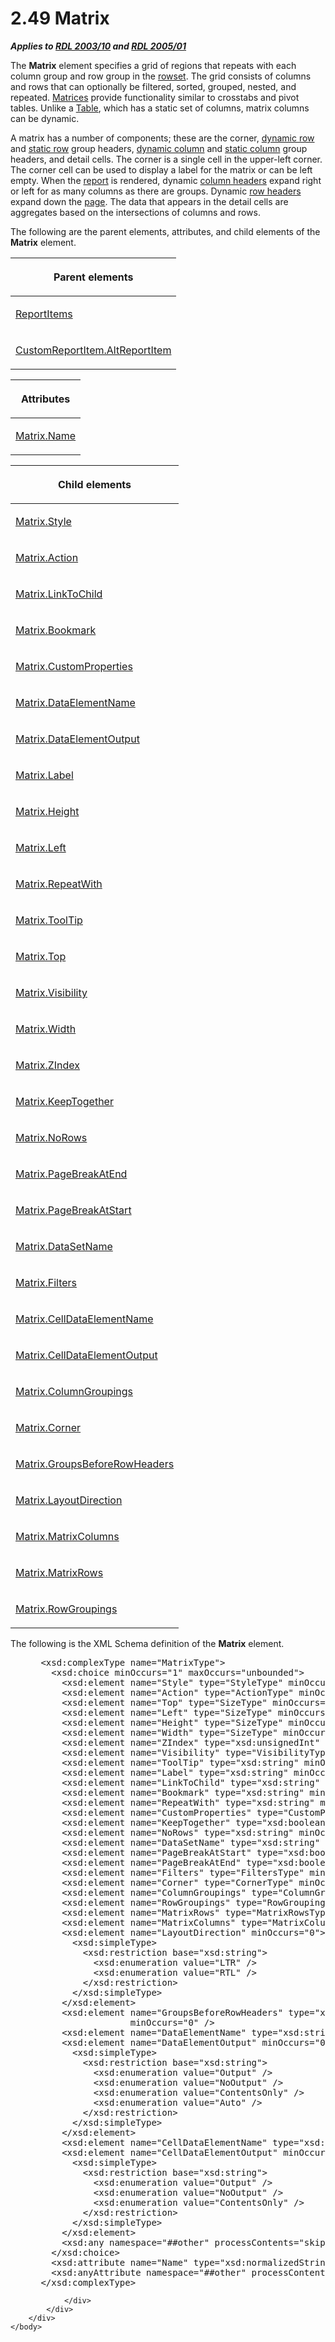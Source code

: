 <html dir="LTR" xmlns:mshelp="http://msdn.microsoft.com/mshelp" xmlns:ddue="http://ddue.schemas.microsoft.com/authoring/2003/5" xmlns:xlink="http://www.w3.org/1999/xlink" xmlns:tool="http://www.microsoft.com/tooltip">
    <head>
        <meta http-equiv="Content-Type" content="text/html; CHARSET=utf-8"></meta>
        <meta name="save" content="history"></meta>
        <title>2.49 Matrix</title>
        <xml>
            <mshelp:toctitle title="2.49 Matrix"></mshelp:toctitle>
            <mshelp:rltitle title="[MS-RDL]: Matrix"></mshelp:rltitle>
            <mshelp:keyword index="A" term="25419c0a-c7c6-43d7-8ca5-1af842666dcb"></mshelp:keyword>
            <mshelp:attr name="DCSext.ContentType" value="open specification"></mshelp:attr>
            <mshelp:attr name="AssetID" value="25419c0a-c7c6-43d7-8ca5-1af842666dcb"></mshelp:attr>
            <mshelp:attr name="TopicType" value="kbRef"></mshelp:attr>
            <mshelp:attr name="DCSext.Title" value="[MS-RDL]: Matrix" />
        </xml>
    </head>
    <body>
        <div id="header">
            <h1 class="heading">2.49 Matrix</h1>
        </div>
        <div id="mainSection">
            <div id="mainBody">
                <div id="allHistory" class="saveHistory"></div>
                <div id="sectionSection0" class="section" name="collapseableSection">
                    

<p><b><i>Applies to </i></b><a href="a7e2ad00-07c8-4f6d-80ab-3ad55df7b233.html"><b><i>RDL 2003/10</i></b></a><b>
<i>and </i></b><a href="3ebe2912-4958-4832-b391-cad1f5e13338.html"><b><i>RDL 2005/01</i></b></a></p>

<p>The <b>Matrix</b> element specifies a grid of regions that
repeats with each column group and row group in the <a href="b2482b3f-74ab-4ca8-a9e5-c07955011743.html#gt_43e5a26f-e51f-4f1e-9818-e70bcb25de35">rowset</a>. The grid consists
of columns and rows that can optionally be filtered, sorted, grouped, nested,
and repeated. <a href="b2482b3f-74ab-4ca8-a9e5-c07955011743.html#gt_32295443-a111-4846-955d-a3f5964726bb">Matrices</a>
provide functionality similar to crosstabs and pivot tables. Unlike a <a href="660db744-699e-4ca3-a2d6-a5cab4bcf9b0.html">Table</a>, which has a static
set of columns, matrix columns can be dynamic.</p>

<p>A matrix has a number of components; these are the corner, <a href="b2482b3f-74ab-4ca8-a9e5-c07955011743.html#gt_89a8a264-68b6-4a8f-a5d2-486261f8dd3d">dynamic row</a> and <a href="b2482b3f-74ab-4ca8-a9e5-c07955011743.html#gt_8c613744-ac3d-4e01-be93-21fc08a80512">static row</a> group headers, <a href="b2482b3f-74ab-4ca8-a9e5-c07955011743.html#gt_d8aee082-104c-4091-9a95-acfb945b489b">dynamic column</a> and <a href="b2482b3f-74ab-4ca8-a9e5-c07955011743.html#gt_80c4e71a-917c-44e5-bfee-5675d96c4219">static column</a> group
headers, and detail cells. The corner is a single cell in the upper-left
corner. The corner cell can be used to display a label for the matrix or can be
left empty. When the <a href="b2482b3f-74ab-4ca8-a9e5-c07955011743.html#gt_556439b8-0249-44d1-894c-6c7dbd8f0a00">report</a>
is rendered, dynamic <a href="b2482b3f-74ab-4ca8-a9e5-c07955011743.html#gt_b44f1311-4a23-47b8-95a3-71a765d42c80">column
headers</a> expand right or left for as many columns as there are groups.
Dynamic <a href="b2482b3f-74ab-4ca8-a9e5-c07955011743.html#gt_4a2f606e-7699-46fb-bc95-82a9e6dae94f">row headers</a>
expand down the <a href="b2482b3f-74ab-4ca8-a9e5-c07955011743.html#gt_3fc5c511-d6ab-4b29-a286-90bca2d65763">page</a>.
The data that appears in the detail cells are aggregates based on the
intersections of columns and rows.</p>

<p>The following are the parent elements, attributes, and child
elements of the <b>Matrix</b> element.</p>

<table>
 <thead>
  <tr>
   <th>
   <p>Parent elements</p>
   </th>
  </tr>
 </thead>
 <tr>
  <td>
  <p><a href="c5fef915-e842-43b4-91f9-56af4eb15be0.html">ReportItems</a></p>
  </td>
 </tr>
 <tr>
  <td>
  <p><a href="11d434bd-8755-4c3f-ba43-eaa4fed6a692.html">CustomReportItem.AltReportItem</a></p>
  </td>
 </tr>
</table>

<p> </p>

<table>
 <thead>
  <tr>
   <th>
   <p>Attributes</p>
   </th>
  </tr>
 </thead>
 <tr>
  <td>
  <p><a href="d96fe531-ad4d-48ab-bd5b-6cbad6795aa6.html">Matrix.Name</a></p>
  </td>
 </tr>
</table>

<p> </p>

<table>
 <thead>
  <tr>
   <th>
   <p>Child elements</p>
   </th>
  </tr>
 </thead>
 <tr>
  <td>
  <p><a href="cac27862-f95d-4eec-88cf-ef6d880c09a9.html">Matrix.Style</a></p>
  </td>
 </tr>
 <tr>
  <td>
  <p><a href="ea88cb09-0dc5-441e-9331-59e13744d866.html">Matrix.Action</a></p>
  </td>
 </tr>
 <tr>
  <td>
  <p><a href="a7dd55f8-679c-4aae-be0f-8b59597c6aa9.html">Matrix.LinkToChild</a></p>
  </td>
 </tr>
 <tr>
  <td>
  <p><a href="27fa0a7a-05fc-4b99-b02a-bc357a2d874f.html">Matrix.Bookmark</a></p>
  </td>
 </tr>
 <tr>
  <td>
  <p><a href="cae3973a-aca1-4fdd-88df-66f2e152586c.html">Matrix.CustomProperties</a></p>
  </td>
 </tr>
 <tr>
  <td>
  <p><a href="9ce2dadb-f841-41d3-b7dd-6cd4807fb653.html">Matrix.DataElementName</a></p>
  </td>
 </tr>
 <tr>
  <td>
  <p><a href="cb684df2-7694-4e02-b376-9528e7937a65.html">Matrix.DataElementOutput</a></p>
  </td>
 </tr>
 <tr>
  <td>
  <p><a href="fd6f5eea-d8ed-4b15-a34e-f3dba38fec70.html">Matrix.Label</a></p>
  </td>
 </tr>
 <tr>
  <td>
  <p><a href="298003d4-2df0-490d-86a4-7f91eb5d8841.html">Matrix.Height</a></p>
  </td>
 </tr>
 <tr>
  <td>
  <p><a href="a5dcc713-6fcf-4b1b-8f24-501b78fbf6da.html">Matrix.Left</a></p>
  </td>
 </tr>
 <tr>
  <td>
  <p><a href="253f3205-097b-4649-b19c-4a1f9e5ea165.html">Matrix.RepeatWith</a></p>
  </td>
 </tr>
 <tr>
  <td>
  <p><a href="917812aa-5fd1-45d7-848a-1a288c363ae3.html">Matrix.ToolTip</a></p>
  </td>
 </tr>
 <tr>
  <td>
  <p><a href="e62a642f-b81c-4c4e-a602-34a788aa4180.html">Matrix.Top</a></p>
  </td>
 </tr>
 <tr>
  <td>
  <p><a href="b916cf22-c525-45df-b791-c2fe9d6e1999.html">Matrix.Visibility</a></p>
  </td>
 </tr>
 <tr>
  <td>
  <p><a href="abd3ccfd-81a4-4811-a355-009691a7f39c.html">Matrix.Width</a></p>
  </td>
 </tr>
 <tr>
  <td>
  <p><a href="052e0c12-9b30-47f9-a93f-94edcbb16cbf.html">Matrix.ZIndex</a></p>
  </td>
 </tr>
 <tr>
  <td>
  <p><a href="b03430e2-9174-434c-9f48-21248eb7b16e.html">Matrix.KeepTogether</a></p>
  </td>
 </tr>
 <tr>
  <td>
  <p><a href="9f8f1591-1355-4910-8064-42e1ebf99c11.html">Matrix.NoRows</a></p>
  </td>
 </tr>
 <tr>
  <td>
  <p><a href="8121437d-20d4-4ec5-a0b5-3fd33257b913.html">Matrix.PageBreakAtEnd</a></p>
  </td>
 </tr>
 <tr>
  <td>
  <p><a href="1760d817-32ea-46a1-b0ba-615d5462b6fe.html">Matrix.PageBreakAtStart</a></p>
  </td>
 </tr>
 <tr>
  <td>
  <p><a href="23b78c39-d8c4-429d-a8a0-3dba29cd4861.html">Matrix.DataSetName</a></p>
  </td>
 </tr>
 <tr>
  <td>
  <p><a href="46b08140-88a4-4285-9ccf-a5695b610c1c.html">Matrix.Filters</a></p>
  </td>
 </tr>
 <tr>
  <td>
  <p><a href="69cdf22f-d01c-4476-9e22-51b7ca5ea619.html">Matrix.CellDataElementName</a></p>
  </td>
 </tr>
 <tr>
  <td>
  <p><a href="292be860-052e-4449-a684-2773b6c4aa32.html">Matrix.CellDataElementOutput</a></p>
  </td>
 </tr>
 <tr>
  <td>
  <p><a href="4f899ed6-1e3e-44a6-bd58-45c0468ecc54.html">Matrix.ColumnGroupings</a></p>
  </td>
 </tr>
 <tr>
  <td>
  <p><a href="4f0cde7a-77cb-4aba-9e8b-985480f7ec0d.html">Matrix.Corner</a></p>
  </td>
 </tr>
 <tr>
  <td>
  <p><a href="ce8ed313-637d-4ac9-8b48-f20a39ad8da9.html">Matrix.GroupsBeforeRowHeaders</a></p>
  </td>
 </tr>
 <tr>
  <td>
  <p><a href="8c3129a9-01a7-46c6-8e96-825aa85c4101.html">Matrix.LayoutDirection</a></p>
  </td>
 </tr>
 <tr>
  <td>
  <p><a href="1408681e-0965-478f-a491-0982c7a8f54c.html">Matrix.MatrixColumns</a></p>
  </td>
 </tr>
 <tr>
  <td>
  <p><a href="045dbe3a-26ec-484a-ba5c-901c77590704.html">Matrix.MatrixRows</a></p>
  </td>
 </tr>
 <tr>
  <td>
  <p><a href="a0dab854-95fa-4ce5-8cd4-8ef3db9c3c74.html">Matrix.RowGroupings</a></p>
  </td>
 </tr>
</table>

<p>The following is the XML Schema definition of the <b>Matrix</b>
element.           </p>

<dl>
<dd>
<div><pre> &lt;xsd:complexType name=&quot;MatrixType&quot;&gt;
   &lt;xsd:choice minOccurs=&quot;1&quot; maxOccurs=&quot;unbounded&quot;&gt;
     &lt;xsd:element name=&quot;Style&quot; type=&quot;StyleType&quot; minOccurs=&quot;0&quot; /&gt;
     &lt;xsd:element name=&quot;Action&quot; type=&quot;ActionType&quot; minOccurs=&quot;0&quot; /&gt;
     &lt;xsd:element name=&quot;Top&quot; type=&quot;SizeType&quot; minOccurs=&quot;0&quot; /&gt;
     &lt;xsd:element name=&quot;Left&quot; type=&quot;SizeType&quot; minOccurs=&quot;0&quot; /&gt;
     &lt;xsd:element name=&quot;Height&quot; type=&quot;SizeType&quot; minOccurs=&quot;0&quot; /&gt;
     &lt;xsd:element name=&quot;Width&quot; type=&quot;SizeType&quot; minOccurs=&quot;0&quot; /&gt;
     &lt;xsd:element name=&quot;ZIndex&quot; type=&quot;xsd:unsignedInt&quot; minOccurs=&quot;0&quot; /&gt;
     &lt;xsd:element name=&quot;Visibility&quot; type=&quot;VisibilityType&quot; minOccurs=&quot;0&quot; /&gt;
     &lt;xsd:element name=&quot;ToolTip&quot; type=&quot;xsd:string&quot; minOccurs=&quot;0&quot; /&gt;
     &lt;xsd:element name=&quot;Label&quot; type=&quot;xsd:string&quot; minOccurs=&quot;0&quot; /&gt;
     &lt;xsd:element name=&quot;LinkToChild&quot; type=&quot;xsd:string&quot; minOccurs=&quot;0&quot; /&gt;
     &lt;xsd:element name=&quot;Bookmark&quot; type=&quot;xsd:string&quot; minOccurs=&quot;0&quot; /&gt;
     &lt;xsd:element name=&quot;RepeatWith&quot; type=&quot;xsd:string&quot; minOccurs=&quot;0&quot; /&gt;
     &lt;xsd:element name=&quot;CustomProperties&quot; type=&quot;CustomPropertiesType&quot; minOccurs=&quot;0&quot; /&gt;
     &lt;xsd:element name=&quot;KeepTogether&quot; type=&quot;xsd:boolean&quot; minOccurs=&quot;0&quot; /&gt;
     &lt;xsd:element name=&quot;NoRows&quot; type=&quot;xsd:string&quot; minOccurs=&quot;0&quot; /&gt;
     &lt;xsd:element name=&quot;DataSetName&quot; type=&quot;xsd:string&quot; minOccurs=&quot;0&quot; /&gt;
     &lt;xsd:element name=&quot;PageBreakAtStart&quot; type=&quot;xsd:boolean&quot; minOccurs=&quot;0&quot; /&gt;
     &lt;xsd:element name=&quot;PageBreakAtEnd&quot; type=&quot;xsd:boolean&quot; minOccurs=&quot;0&quot; /&gt;
     &lt;xsd:element name=&quot;Filters&quot; type=&quot;FiltersType&quot; minOccurs=&quot;0&quot; /&gt;
     &lt;xsd:element name=&quot;Corner&quot; type=&quot;CornerType&quot; minOccurs=&quot;0&quot; /&gt;
     &lt;xsd:element name=&quot;ColumnGroupings&quot; type=&quot;ColumnGroupingsType&quot; /&gt;
     &lt;xsd:element name=&quot;RowGroupings&quot; type=&quot;RowGroupingsType&quot; /&gt;
     &lt;xsd:element name=&quot;MatrixRows&quot; type=&quot;MatrixRowsType&quot; /&gt;
     &lt;xsd:element name=&quot;MatrixColumns&quot; type=&quot;MatrixColumnsType&quot; /&gt;
     &lt;xsd:element name=&quot;LayoutDirection&quot; minOccurs=&quot;0&quot;&gt;
       &lt;xsd:simpleType&gt;
         &lt;xsd:restriction base=&quot;xsd:string&quot;&gt;
           &lt;xsd:enumeration value=&quot;LTR&quot; /&gt;
           &lt;xsd:enumeration value=&quot;RTL&quot; /&gt;
         &lt;/xsd:restriction&gt;
       &lt;/xsd:simpleType&gt;
     &lt;/xsd:element&gt;
     &lt;xsd:element name=&quot;GroupsBeforeRowHeaders&quot; type=&quot;xsd:unsignedInt&quot; 
                  minOccurs=&quot;0&quot; /&gt;
     &lt;xsd:element name=&quot;DataElementName&quot; type=&quot;xsd:string&quot; minOccurs=&quot;0&quot; /&gt;
     &lt;xsd:element name=&quot;DataElementOutput&quot; minOccurs=&quot;0&quot;&gt;
       &lt;xsd:simpleType&gt;
         &lt;xsd:restriction base=&quot;xsd:string&quot;&gt;
           &lt;xsd:enumeration value=&quot;Output&quot; /&gt;
           &lt;xsd:enumeration value=&quot;NoOutput&quot; /&gt;
           &lt;xsd:enumeration value=&quot;ContentsOnly&quot; /&gt;
           &lt;xsd:enumeration value=&quot;Auto&quot; /&gt;
         &lt;/xsd:restriction&gt;
       &lt;/xsd:simpleType&gt;
     &lt;/xsd:element&gt;
     &lt;xsd:element name=&quot;CellDataElementName&quot; type=&quot;xsd:string&quot; minOccurs=&quot;0&quot; /&gt;
     &lt;xsd:element name=&quot;CellDataElementOutput&quot; minOccurs=&quot;0&quot;&gt;
       &lt;xsd:simpleType&gt;
         &lt;xsd:restriction base=&quot;xsd:string&quot;&gt;
           &lt;xsd:enumeration value=&quot;Output&quot; /&gt;
           &lt;xsd:enumeration value=&quot;NoOutput&quot; /&gt;
           &lt;xsd:enumeration value=&quot;ContentsOnly&quot; /&gt;
         &lt;/xsd:restriction&gt;
       &lt;/xsd:simpleType&gt;
     &lt;/xsd:element&gt;
     &lt;xsd:any namespace=&quot;##other&quot; processContents=&quot;skip&quot; /&gt;
   &lt;/xsd:choice&gt;
   &lt;xsd:attribute name=&quot;Name&quot; type=&quot;xsd:normalizedString&quot; use=&quot;required&quot; /&gt;
   &lt;xsd:anyAttribute namespace=&quot;##other&quot; processContents=&quot;skip&quot; /&gt;
 &lt;/xsd:complexType&gt;
</pre></div>
</dd></dl>


                </div>
            </div>
        </div>
    </body>
</html>